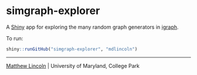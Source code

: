 simgraph-explorer
=================

A [Shiny](http://shiny.rstudio.com/) app for exploring the many random graph generators in [igraph](http://igraph.org/r/).

To run:

```r
shiny::runGitHub("simgraph-explorer", "mdlincoln")
```

---
[Matthew Lincoln](http://matthewlincoln.net) | University of Maryland, College Park

